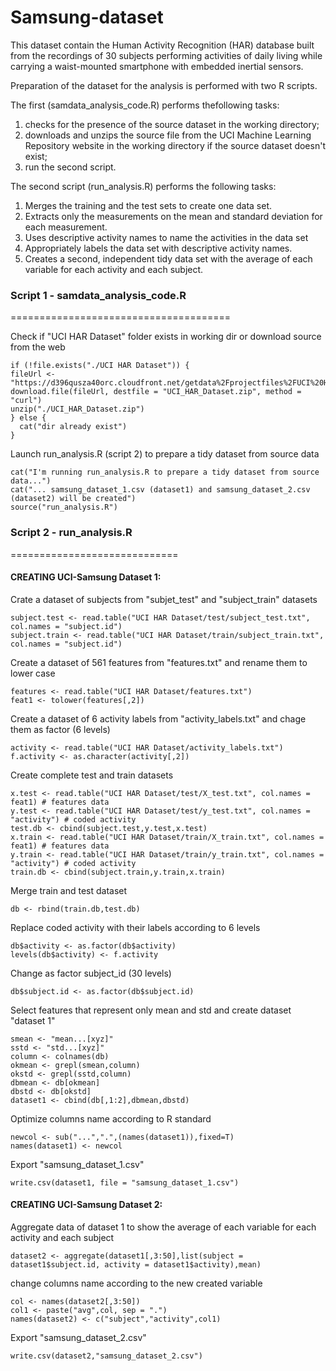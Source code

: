Samsung-dataset
===============
This dataset contain the Human Activity Recognition (HAR) database built from the recordings of 30 subjects performing activities of daily living while carrying a waist-mounted smartphone with embedded inertial sensors.

Preparation of the dataset for the analysis is performed with two R scripts. 

The first (samdata_analysis_code.R) performs thefollowing tasks:

1) checks for the presence of the source dataset in the working directory; 
2) downloads and unzips the source file from the UCI Machine Learning Repository website in the working directory if the source dataset doesn't exist;
3) run the second script.

The second script (run_analysis.R) performs the following tasks:

1. Merges the training and the test sets to create one data set.
2. Extracts only the measurements on the mean and standard deviation for each measurement. 
3. Uses descriptive activity names to name the activities in the data set
4. Appropriately labels the data set with descriptive activity names. 
5. Creates a second, independent tidy data set with the average of each variable for each activity and each subject. 

### Script 1 - samdata_analysis_code.R
======================================

Check if "UCI HAR Dataset" folder exists in working dir or download source from the web
```
if (!file.exists("./UCI HAR Dataset")) {
fileUrl <- "https://d396qusza40orc.cloudfront.net/getdata%2Fprojectfiles%2FUCI%20HAR%20Dataset.zip" 
download.file(fileUrl, destfile = "UCI_HAR_Dataset.zip", method = "curl")
unzip("./UCI_HAR_Dataset.zip")
} else {
  cat("dir already exist")
}
```

Launch run_analysis.R (script 2) to prepare a tidy dataset from source data
```
cat("I'm running run_analysis.R to prepare a tidy dataset from source data...")
cat("... samsung_dataset_1.csv (dataset1) and samsung_dataset_2.csv (dataset2) will be created") 
source("run_analysis.R")
```
### Script 2 - run_analysis.R
=============================

#### CREATING UCI-Samsung Dataset 1:

Crate a dataset of subjects from "subjet_test" and "subject_train" datasets
```
subject.test <- read.table("UCI HAR Dataset/test/subject_test.txt", col.names = "subject.id")
subject.train <- read.table("UCI HAR Dataset/train/subject_train.txt", col.names = "subject.id")
```
Create a dataset of 561 features from "features.txt" and rename them to lower case  
```
features <- read.table("UCI HAR Dataset/features.txt")
feat1 <- tolower(features[,2])
```
Create a dataset of 6 activity labels from "activity_labels.txt" and chage them as factor (6 levels)
```
activity <- read.table("UCI HAR Dataset/activity_labels.txt")
f.activity <- as.character(activity[,2])
```
Create complete test and train datasets
```
x.test <- read.table("UCI HAR Dataset/test/X_test.txt", col.names = feat1) # features data
y.test <- read.table("UCI HAR Dataset/test/y_test.txt", col.names = "activity") # coded activity
test.db <- cbind(subject.test,y.test,x.test)
x.train <- read.table("UCI HAR Dataset/train/X_train.txt", col.names = feat1) # features data 
y.train <- read.table("UCI HAR Dataset/train/y_train.txt", col.names = "activity") # coded activity
train.db <- cbind(subject.train,y.train,x.train)
```
Merge train and test dataset
```
db <- rbind(train.db,test.db)
```
Replace coded activity with their labels according to 6 levels
```
db$activity <- as.factor(db$activity)
levels(db$activity) <- f.activity
```
Change as factor subject_id (30 levels)
```
db$subject.id <- as.factor(db$subject.id)
```
Select features that represent only mean and std and create dataset "dataset 1"
```
smean <- "mean...[xyz]"
sstd <- "std...[xyz]"
column <- colnames(db)
okmean <- grepl(smean,column)
okstd <- grepl(sstd,column)
dbmean <- db[okmean]
dbstd <- db[okstd]
dataset1 <- cbind(db[,1:2],dbmean,dbstd)
```
Optimize columns name according to R standard
```
newcol <- sub("...",".",(names(dataset1)),fixed=T)
names(dataset1) <- newcol
```
Export "samsung_dataset_1.csv"
```
write.csv(dataset1, file = "samsung_dataset_1.csv")
```

#### CREATING UCI-Samsung Dataset 2:

Aggregate data of dataset 1 to show the average of each variable for each activity and each subject
```
dataset2 <- aggregate(dataset1[,3:50],list(subject = dataset1$subject.id, activity = dataset1$activity),mean)
```
change columns name according to the new created variable
```
col <- names(dataset2[,3:50])
col1 <- paste("avg",col, sep = ".")
names(dataset2) <- c("subject","activity",col1)
```
Export "samsung_dataset_2.csv"
```
write.csv(dataset2,"samsung_dataset_2.csv")
```


 
